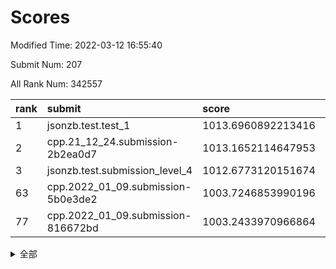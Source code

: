 # Scores

Modified Time: 2022-03-12 16:55:40

Submit Num: 207

All Rank Num: 342557

| rank |               submit               |       score        |       sigma        | pk_num |
| :--- | :--------------------------------- | :----------------- | :----------------- | :----- |
| 1    | jsonzb.test.test_1                 | 1013.6960892213416 | 0.821848903865015  | 6623   |
| 2    | cpp.21_12_24.submission-2b2ea0d7   | 1013.1652114647953 | 0.7790300058377629 | 6626   |
| 3    | jsonzb.test.submission_level_4     | 1012.6773120151674 | 0.8094905269066175 | 6617   |
| 63   | cpp.2022_01_09.submission-5b0e3de2 | 1003.7246853990196 | 0.7142680877745262 | 6621   |
| 77   | cpp.2022_01_09.submission-816672bd | 1003.2433970966864 | 0.7185035094412301 | 6619   |


<details>
<summary>全部</summary>

| rank |                 submit                 |       score        |       sigma        | pk_num |
| :--- | :------------------------------------- | :----------------- | :----------------- | :----- |
| 1    | jsonzb.test.test_1                     | 1013.6960892213416 | 0.821848903865015  | 6623   |
| 2    | cpp.21_12_24.submission-2b2ea0d7       | 1013.1652114647953 | 0.7790300058377629 | 6626   |
| 3    | jsonzb.test.submission_level_4         | 1012.6773120151674 | 0.8094905269066175 | 6617   |
| 4    | gobigger.level_3.submission_level_3_36 | 1012.030643748298  | 0.7800378143850689 | 6621   |
| 5    | gobigger.level_3.submission_level_3_27 | 1011.9548021289537 | 0.7939669147920851 | 6616   |
| 6    | gobigger.level_3.submission_level_3_18 | 1011.7664280128567 | 0.7703543843958273 | 6620   |
| 7    | gobigger.level_3.submission_level_3_5  | 1011.3726351415175 | 0.7667006142260785 | 6618   |
| 8    | gobigger.level_3.submission_level_3_10 | 1011.3164160493282 | 0.7657637141510601 | 6617   |
| 9    | gobigger.level_3.submission_level_3_48 | 1011.1121424228642 | 0.7688766735198717 | 6619   |
| 10   | gobigger.level_3.submission_level_3_2  | 1011.0944382643845 | 0.745715202102354  | 6620   |
| 11   | gobigger.level_3.submission_level_3_42 | 1011.0524546256115 | 0.7839851045523426 | 6616   |
| 12   | gobigger.level_3.submission_level_3_3  | 1010.920795976653  | 0.7630838824363866 | 6616   |
| 13   | gobigger.level_3.submission_level_3_21 | 1010.9098931145486 | 0.7600098187858536 | 6622   |
| 14   | gobigger.level_3.submission_level_3_46 | 1010.872818657331  | 0.7618574900953022 | 6612   |
| 15   | gobigger.level_3.submission_level_3_14 | 1010.8123382990203 | 0.7857292446393265 | 6620   |
| 16   | gobigger.level_3.submission_level_3_6  | 1010.6725698953009 | 0.7671336107431546 | 6621   |
| 17   | gobigger.level_3.submission_level_3_9  | 1010.6568995550722 | 0.736960292353704  | 6617   |
| 18   | gobigger.level_3.submission_level_3_32 | 1010.6547885917332 | 0.7705074950392922 | 6623   |
| 19   | gobigger.level_3.submission_level_3_19 | 1010.5203495436579 | 0.7743806538644805 | 6620   |
| 20   | gobigger.level_3.submission_level_3_47 | 1010.5196387899211 | 0.7374421782894428 | 6619   |
| 21   | gobigger.level_3.submission_level_3_23 | 1010.5082480266358 | 0.7735459098197954 | 6617   |
| 22   | gobigger.level_3.submission_level_3_20 | 1010.4919001312916 | 0.7653281231866443 | 6624   |
| 23   | gobigger.level_3.submission_level_3_7  | 1010.4843911352175 | 0.7656689673044925 | 6617   |
| 24   | gobigger.level_3.submission_level_3_24 | 1010.3721562882367 | 0.7771313908547915 | 6622   |
| 25   | gobigger.level_3.submission_level_3_16 | 1010.2818508036095 | 0.7448079448091031 | 6620   |
| 26   | gobigger.level_3.submission_level_3_41 | 1010.1865103338904 | 0.7900318667418841 | 6621   |
| 27   | gobigger.level_3.submission_level_3_15 | 1010.1821253495539 | 0.7466485153548316 | 6620   |
| 28   | gobigger.level_3.submission_level_3_13 | 1010.0179138993565 | 0.7462185399741897 | 6617   |
| 29   | gobigger.level_3.submission_level_3_39 | 1009.9892962981085 | 0.7723224243564831 | 6619   |
| 30   | gobigger.level_3.submission_level_3_34 | 1009.959765220492  | 0.7576837398151282 | 6617   |
| 31   | gobigger.level_3.submission_level_3_30 | 1009.8199708851764 | 0.7645460423380559 | 6627   |
| 32   | gobigger.level_3.submission_level_3_37 | 1009.8144319295994 | 0.784947311477873  | 6619   |
| 33   | gobigger.level_3.submission_level_3_0  | 1009.7876363767253 | 0.7516916084366538 | 6621   |
| 34   | gobigger.level_3.submission_level_3_22 | 1009.671906184003  | 0.7631998283795303 | 6622   |
| 35   | gobigger.level_3.submission_level_3_45 | 1009.6416320904722 | 0.7638444181805736 | 6619   |
| 36   | gobigger.level_3.submission_level_3_29 | 1009.6154281900068 | 0.7716738382911462 | 6620   |
| 37   | gobigger.level_3.submission_level_3_49 | 1009.5823100500565 | 0.7556048139510397 | 6619   |
| 38   | gobigger.level_3.submission_level_3_35 | 1009.5289788401184 | 0.7350003851046041 | 6621   |
| 39   | gobigger.level_3.submission_level_3_4  | 1009.3696056869179 | 0.7562498323883313 | 6619   |
| 40   | gobigger.level_3.submission_level_3_1  | 1009.3606736281838 | 0.7568505881788415 | 6618   |
| 41   | gobigger.level_3.submission_level_3_43 | 1009.3120357718193 | 0.7730685439521332 | 6618   |
| 42   | gobigger.level_3.submission_level_3_25 | 1009.3082809155867 | 0.7615378233747921 | 6618   |
| 43   | gobigger.level_3.submission_level_3_11 | 1009.296673619211  | 0.7592646192920752 | 6622   |
| 44   | gobigger.level_3.submission_level_3_8  | 1009.291084960833  | 0.7483771990763189 | 6614   |
| 45   | gobigger.level_3.submission_level_3_17 | 1009.2447220256444 | 0.740924901812949  | 6621   |
| 46   | gobigger.level_3.submission_level_3_26 | 1009.2132426035064 | 0.7393587903009894 | 6620   |
| 47   | gobigger.level_3.submission_level_3_31 | 1009.2109338383721 | 0.7570995457766244 | 6615   |
| 48   | gobigger.level_3.submission_level_3_12 | 1009.1784336829068 | 0.7519147164894062 | 6622   |
| 49   | gobigger.level_3.submission_level_3_28 | 1009.0830027460087 | 0.7391516142899159 | 6619   |
| 50   | gobigger.level_3.submission_level_3_38 | 1009.0519763152313 | 0.7265997990460668 | 6618   |
| 51   | gobigger.level_3.submission_level_3_44 | 1008.962695210599  | 0.7550101512769408 | 6621   |
| 52   | gobigger.level_3.submission_level_3_33 | 1008.589294830027  | 0.7436796673822726 | 6618   |
| 53   | gobigger.level_3.submission_level_3_40 | 1008.1441545480445 | 0.7587255719891873 | 6624   |
| 54   | gobigger.level_1.submission_level_1_48 | 1004.8631820475593 | 0.714628258614749  | 6620   |
| 55   | gobigger.level_1.submission_level_1_31 | 1004.7106548491341 | 0.7062711310762427 | 6620   |
| 56   | gobigger.level_1.submission_level_1_29 | 1004.5088212264409 | 0.7327408705613322 | 6613   |
| 57   | gobigger.level_1.submission_level_1_37 | 1004.3482682259914 | 0.7125066987368284 | 6620   |
| 58   | gobigger.level_1.submission_level_1_28 | 1004.0189227990205 | 0.7188679807789653 | 6620   |
| 59   | gobigger.level_1.submission_level_1_13 | 1003.8256406832546 | 0.7161605612030753 | 6621   |
| 60   | gobigger.level_1.submission_level_1_49 | 1003.825245954566  | 0.7185239928389996 | 6622   |
| 61   | gobigger.level_1.submission_level_1_3  | 1003.7311131573009 | 0.7162571084283731 | 6619   |
| 62   | gobigger.level_1.submission_level_1_39 | 1003.7309287167714 | 0.7144593115265137 | 6622   |
| 63   | cpp.2022_01_09.submission-5b0e3de2     | 1003.7246853990196 | 0.7142680877745262 | 6621   |
| 64   | gobigger.level_1.submission_level_1_19 | 1003.6620607019776 | 0.7218169335662992 | 6623   |
| 65   | gobigger.level_1.submission_level_1_45 | 1003.6472401280889 | 0.6999739305830336 | 6619   |
| 66   | gobigger.level_1.submission_level_1_16 | 1003.6393916048031 | 0.7194792254053713 | 6625   |
| 67   | gobigger.level_1.submission_level_1_34 | 1003.5984828086841 | 0.7174852319359762 | 6618   |
| 68   | gobigger.level_1.submission_level_1_1  | 1003.5415354826973 | 0.7127035718979319 | 6618   |
| 69   | gobigger.level_1.submission_level_1_44 | 1003.4407990592175 | 0.712348243068508  | 6619   |
| 70   | gobigger.level_1.submission_level_1_2  | 1003.4083810586872 | 0.7086466014567327 | 6622   |
| 71   | gobigger.level_1.submission_level_1_47 | 1003.3923860080396 | 0.7120700764482468 | 6621   |
| 72   | gobigger.level_1.submission_level_1_0  | 1003.3902116404691 | 0.7206660617186514 | 6623   |
| 73   | gobigger.level_1.submission_level_1_11 | 1003.3622724251627 | 0.7110533376057644 | 6619   |
| 74   | gobigger.level_1.submission_level_1_36 | 1003.2993941036501 | 0.7105885274250566 | 6623   |
| 75   | gobigger.level_1.submission_level_1_21 | 1003.2725846949738 | 0.707392722007032  | 6621   |
| 76   | gobigger.level_1.submission_level_1_35 | 1003.2631980776351 | 0.6992242669167753 | 6619   |
| 77   | cpp.2022_01_09.submission-816672bd     | 1003.2433970966864 | 0.7185035094412301 | 6619   |
| 78   | gobigger.level_1.submission_level_1_27 | 1003.1817287410524 | 0.7050544689564179 | 6621   |
| 79   | gobigger.level_1.submission_level_1_17 | 1003.1656605585015 | 0.718781162232527  | 6615   |
| 80   | gobigger.level_1.submission_level_1_33 | 1003.1610165224698 | 0.7158580433911537 | 6619   |
| 81   | gobigger.level_1.submission_level_1_41 | 1003.1024458421826 | 0.7063499831896375 | 6626   |
| 82   | gobigger.level_1.submission_level_1_8  | 1003.0507231164285 | 0.7173378940248634 | 6623   |
| 83   | gobigger.level_1.submission_level_1_4  | 1003.0435580107728 | 0.7055164665783286 | 6621   |
| 84   | gobigger.level_1.submission_level_1_30 | 1002.9760667239585 | 0.727167030811602  | 6623   |
| 85   | gobigger.level_1.submission_level_1_40 | 1002.9545238964137 | 0.7212701709105234 | 6618   |
| 86   | gobigger.level_1.submission_level_1_46 | 1002.9467006719884 | 0.7216386724746465 | 6620   |
| 87   | gobigger.level_1.submission_level_1_24 | 1002.9171548272468 | 0.715457560808104  | 6620   |
| 88   | gobigger.level_1.submission_level_1_9  | 1002.900763791905  | 0.7106996277323427 | 6614   |
| 89   | gobigger.level_1.submission_level_1_14 | 1002.8527875202336 | 0.7142973572959235 | 6618   |
| 90   | gobigger.level_1.submission_level_1_38 | 1002.798517018457  | 0.7209396966686231 | 6619   |
| 91   | gobigger.level_1.submission_level_1_25 | 1002.7622871553655 | 0.7187683511720061 | 6623   |
| 92   | gobigger.level_1.submission_level_1_6  | 1002.7481390893284 | 0.7216362562976237 | 6617   |
| 93   | gobigger.level_1.submission_level_1_42 | 1002.7297337877098 | 0.7116039922290603 | 6618   |
| 94   | gobigger.level_1.submission_level_1_7  | 1002.700846722155  | 0.6979645685189216 | 6626   |
| 95   | gobigger.level_1.submission_level_1_22 | 1002.6311052387185 | 0.7043220410698696 | 6618   |
| 96   | gobigger.level_1.submission_level_1_18 | 1002.5788513298551 | 0.7080680411178714 | 6616   |
| 97   | gobigger.level_1.submission_level_1_26 | 1002.5503925138722 | 0.7151652752639034 | 6618   |
| 98   | gobigger.level_1.submission_level_1_43 | 1002.4940278314295 | 0.7156846816817681 | 6622   |
| 99   | gobigger.level_1.submission_level_1_32 | 1002.4865728989139 | 0.7130482744113004 | 6619   |
| 100  | gobigger.level_1.submission_level_1_20 | 1002.4648207538661 | 0.7255547760149897 | 6617   |
| 101  | gobigger.level_1.submission_level_1_15 | 1002.3456472654651 | 0.7139242329733163 | 6614   |
| 102  | gobigger.level_1.submission_level_1_23 | 1002.3026681132235 | 0.7106684264141915 | 6617   |
| 103  | gobigger.level_1.submission_level_1_5  | 1002.2296346925748 | 0.7145236126403006 | 6617   |
| 104  | gobigger.level_1.submission_level_1_10 | 1002.0363870340638 | 0.7136058193398324 | 6623   |
| 105  | gobigger.level_1.submission_level_1_12 | 1001.8923262164953 | 0.7125039111371451 | 6623   |
| 106  | gobigger.random.submission_random_17   | 997.563199888718   | 0.7050889842159098 | 6618   |
| 107  | gobigger.random.submission_random_35   | 997.4455974125475  | 0.7135422460965181 | 6620   |
| 108  | gobigger.random.submission_random_15   | 997.3201870884468  | 0.7167173617130599 | 6619   |
| 109  | gobigger.random.submission_random_41   | 997.2672095881064  | 0.7036508673386533 | 6618   |
| 110  | gobigger.random.submission_random_10   | 997.2277285216115  | 0.707530807492662  | 6618   |
| 111  | gobigger.random.submission_random_39   | 997.2084322120612  | 0.7154360851806064 | 6619   |
| 112  | gobigger.random.submission_random_32   | 997.1797220718498  | 0.7212450972966812 | 6619   |
| 113  | gobigger.random.submission_random_11   | 997.0734304550064  | 0.705635644272923  | 6620   |
| 114  | gobigger.random.submission_random_37   | 997.0066184724736  | 0.7030095192821584 | 6616   |
| 115  | gobigger.random.submission_random_16   | 996.8466445563387  | 0.7175417021083341 | 6622   |
| 116  | gobigger.random.submission_random_25   | 996.5880489590791  | 0.7094071962016273 | 6618   |
| 117  | gobigger.random.submission_random_34   | 996.5805294033336  | 0.7153888112573469 | 6620   |
| 118  | gobigger.random.submission_random_43   | 996.5322287136057  | 0.7113104009720268 | 6620   |
| 119  | gobigger.random.submission_random_9    | 996.5072181246101  | 0.698172289296127  | 6622   |
| 120  | gobigger.random.submission_random_42   | 996.4972263982457  | 0.712422056341701  | 6623   |
| 121  | gobigger.random.submission_random_21   | 996.4525482096844  | 0.724046814872462  | 6617   |
| 122  | gobigger.random.submission_random_3    | 996.4511887366277  | 0.7008514838328117 | 6625   |
| 123  | gobigger.random.submission_random_40   | 996.4412485863116  | 0.6952328957726727 | 6620   |
| 124  | gobigger.random.submission_random_24   | 996.3531744839062  | 0.6999412499725838 | 6614   |
| 125  | gobigger.random.submission_random_18   | 996.2774886539514  | 0.7106085639029128 | 6620   |
| 126  | gobigger.random.submission_random_44   | 996.2434654279058  | 0.7159530542739225 | 6618   |
| 127  | gobigger.random.submission_random_14   | 996.1382405971632  | 0.7228425265428637 | 6621   |
| 128  | gobigger.random.submission_random_48   | 996.1222078793752  | 0.7225734222296079 | 6621   |
| 129  | gobigger.random.submission_random_29   | 996.1143580575681  | 0.7137486519761133 | 6622   |
| 130  | gobigger.random.submission_random_38   | 996.0890248330242  | 0.70755643426982   | 6618   |
| 131  | gobigger.random.submission_random_7    | 996.0786694899241  | 0.7079497117320119 | 6627   |
| 132  | gobigger.random.submission_random_31   | 996.0346508713486  | 0.7121330553700466 | 6615   |
| 133  | gobigger.random.submission_random_27   | 996.0020411788242  | 0.7007566918477289 | 6615   |
| 134  | gobigger.random.submission_random_4    | 995.9653756361024  | 0.6994646462167452 | 6616   |
| 135  | gobigger.random.submission_random_20   | 995.8873847440078  | 0.7158848135228825 | 6620   |
| 136  | gobigger.random.submission_random_28   | 995.8405950663682  | 0.7088194089385912 | 6617   |
| 137  | gobigger.random.submission_random_36   | 995.6798280368621  | 0.707964619631127  | 6619   |
| 138  | gobigger.random.submission_random_6    | 995.6556012538571  | 0.705642540004837  | 6617   |
| 139  | gobigger.random.submission_random_23   | 995.6383621452713  | 0.7173693899413076 | 6616   |
| 140  | gobigger.random.submission_random_5    | 995.6134197164303  | 0.7107906549848836 | 6624   |
| 141  | gobigger.random.submission_random_49   | 995.5328859826685  | 0.7352792971224555 | 6626   |
| 142  | gobigger.random.submission_random_13   | 995.522763718091   | 0.7130156396150702 | 6615   |
| 143  | gobigger.random.submission_random_45   | 995.4127295634114  | 0.713541963052935  | 6619   |
| 144  | gobigger.random.submission_random_0    | 995.3768908662591  | 0.7173347660562059 | 6616   |
| 145  | gobigger.random.submission_random_2    | 995.2149171620881  | 0.7074739243232536 | 6617   |
| 146  | gobigger.random.submission_random_12   | 995.2084554338223  | 0.7381222639968241 | 6617   |
| 147  | gobigger.random.submission_random_47   | 995.2052742488038  | 0.7429741358281339 | 6613   |
| 148  | gobigger.random.submission_random_19   | 995.1801291368253  | 0.7067665985239301 | 6621   |
| 149  | gobigger.random.submission_random_1    | 995.1126181130095  | 0.7030073673382756 | 6624   |
| 150  | gobigger.random.submission_random_33   | 995.0743091356773  | 0.7125647373924289 | 6616   |
| 151  | gobigger.random.submission_random_8    | 994.9367479647672  | 0.7154270015166168 | 6619   |
| 152  | gobigger.random.submission_random_26   | 994.8999954522698  | 0.7172064517376531 | 6624   |
| 153  | gobigger.random.submission_random_22   | 994.8928606004157  | 0.698435603263569  | 6612   |
| 154  | gobigger.random.submission_random_30   | 994.7213457633085  | 0.7100080554941307 | 6623   |
| 155  | gobigger.random.submission_random_46   | 994.4958591870202  | 0.7126511949346966 | 6618   |
| 156  | gobigger.level_2.submission_level_2_17 | 993.8827359807244  | 0.7403517054026497 | 6620   |
| 157  | gobigger.level_2.submission_level_2_10 | 993.4041718049767  | 0.7449870357494279 | 6615   |
| 158  | gobigger.level_2.submission_level_2_14 | 993.335005705544   | 0.7565436848329061 | 6619   |
| 159  | gobigger.level_2.submission_level_2_45 | 993.3298224611798  | 0.7349971059424077 | 6621   |
| 160  | gobigger.level_2.submission_level_2_23 | 993.1869973458201  | 0.7382669483848845 | 6619   |
| 161  | gobigger.level_2.submission_level_2_0  | 993.0967201423218  | 0.7292350884873262 | 6622   |
| 162  | gobigger.level_2.submission_level_2_21 | 993.0099218446534  | 0.7218264820652582 | 6621   |
| 163  | gobigger.level_2.submission_level_2_2  | 992.982477143356   | 0.7399460415919971 | 6619   |
| 164  | gobigger.level_2.submission_level_2_43 | 992.9693683828682  | 0.7387062325912721 | 6619   |
| 165  | gobigger.level_2.submission_level_2_25 | 992.9639966074756  | 0.7524088110035744 | 6617   |
| 166  | gobigger.level_2.submission_level_2_38 | 992.8484848080993  | 0.72594330424265   | 6620   |
| 167  | gobigger.level_2.submission_level_2_4  | 992.8336323085985  | 0.7406660627529572 | 6622   |
| 168  | gobigger.level_2.submission_level_2_3  | 992.7653937249294  | 0.7231614936376245 | 6618   |
| 169  | gobigger.level_2.submission_level_2_19 | 992.700986721251   | 0.7462128765009663 | 6621   |
| 170  | gobigger.level_2.submission_level_2_39 | 992.5642518495122  | 0.7384801516577272 | 6627   |
| 171  | gobigger.level_2.submission_level_2_49 | 992.5357041104588  | 0.7627174928916743 | 6620   |
| 172  | gobigger.level_2.submission_level_2_6  | 992.5177432058055  | 0.7404580471246804 | 6624   |
| 173  | gobigger.level_2.submission_level_2_47 | 992.5022340312119  | 0.7479731773339758 | 6617   |
| 174  | gobigger.level_2.submission_level_2_9  | 992.4880671313038  | 0.7591981871938299 | 6622   |
| 175  | gobigger.level_2.submission_level_2_26 | 992.4758746799249  | 0.7472131593667641 | 6619   |
| 176  | gobigger.level_2.submission_level_2_40 | 992.4474053150947  | 0.742701697087784  | 6617   |
| 177  | gobigger.level_2.submission_level_2_24 | 992.367481498257   | 0.7354181415902814 | 6620   |
| 178  | gobigger.level_2.submission_level_2_33 | 992.3551224449802  | 0.7347156643666957 | 6624   |
| 179  | gobigger.level_2.submission_level_2_41 | 992.2663669145809  | 0.7421940816234732 | 6616   |
| 180  | gobigger.level_2.submission_level_2_42 | 992.2648060470057  | 0.74762796044637   | 6618   |
| 181  | gobigger.level_2.submission_level_2_35 | 992.1557067373254  | 0.7348071062299255 | 6615   |
| 182  | gobigger.level_2.submission_level_2_12 | 992.1297290654403  | 0.7398527934344654 | 6619   |
| 183  | gobigger.level_2.submission_level_2_8  | 992.0888675918801  | 0.7483142058547894 | 6616   |
| 184  | gobigger.level_2.submission_level_2_5  | 992.015571483243   | 0.7568674510970346 | 6623   |
| 185  | gobigger.level_2.submission_level_2_16 | 991.9485535493544  | 0.7447965040180703 | 6616   |
| 186  | gobigger.level_2.submission_level_2_18 | 991.9429910403022  | 0.7487253739471216 | 6621   |
| 187  | gobigger.level_2.submission_level_2_31 | 991.8525794358485  | 0.7442779059979467 | 6623   |
| 188  | gobigger.level_2.submission_level_2_48 | 991.8308764696927  | 0.7585962957394033 | 6622   |
| 189  | gobigger.level_2.submission_level_2_34 | 991.7014289230272  | 0.7481687029921548 | 6618   |
| 190  | gobigger.level_2.submission_level_2_7  | 991.6681852908039  | 0.7466568440718706 | 6616   |
| 191  | gobigger.level_2.submission_level_2_15 | 991.5485743355694  | 0.742794630742397  | 6620   |
| 192  | gobigger.level_2.submission_level_2_11 | 991.5179465637858  | 0.7418883486945657 | 6623   |
| 193  | gobigger.level_2.submission_level_2_29 | 991.4093741106351  | 0.7326096756680428 | 6615   |
| 194  | gobigger.level_2.submission_level_2_27 | 991.2935550357411  | 0.7419480111199092 | 6621   |
| 195  | gobigger.level_2.submission_level_2_44 | 991.2206653139667  | 0.7735556221011433 | 6618   |
| 196  | gobigger.level_2.submission_level_2_22 | 991.1693657838427  | 0.7616723341700953 | 6619   |
| 197  | gobigger.level_2.submission_level_2_13 | 991.0991323712184  | 0.7531243180862881 | 6622   |
| 198  | gobigger.level_2.submission_level_2_37 | 991.0858703963842  | 0.7786488473156762 | 6620   |
| 199  | gobigger.level_2.submission_level_2_36 | 991.0370265454361  | 0.7489165378674931 | 6615   |
| 200  | gobigger.level_2.submission_level_2_30 | 991.0111124243217  | 0.744945522624427  | 6623   |
| 201  | gobigger.level_2.submission_level_2_20 | 990.9891773919386  | 0.7678072428599735 | 6617   |
| 202  | gobigger.level_2.submission_level_2_28 | 990.8484665778265  | 0.751944815199557  | 6619   |
| 203  | gobigger.level_2.submission_level_2_1  | 990.7856155141012  | 0.7747061069023702 | 6617   |
| 204  | gobigger.level_2.submission_level_2_32 | 990.6767687858387  | 0.7561296179701965 | 6614   |
| 205  | gobigger.level_2.submission_level_2_46 | 989.4077127555634  | 0.7884693608031152 | 6617   |
| 206  | gobigger.none.submission_none_1        | 977.6980288223562  | 1.2950433171736742 | 6626   |
| 207  | gobigger.none.submission_none_0        | 977.0149302366193  | 1.383501735659901  | 6621   |

</details>